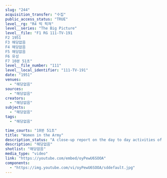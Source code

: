 ```yaml
---
slug: "244"
acquisition_transfer: "수집"
public_access_status: "TRUE"
level__rg: "R4 빅 픽쳐"
level__series: "The Big Picture"
level__file: "F1 RG 111-TV-191
F2 1951
F3 해당없음
F4 해당없음
F5 해당없음
F6 유성
F7 10분 51초"
level__file_number: "111"
level__local_identifier: "111-TV-191"
date: "1951"
venues: 
  - "해당없음"
sources: 
  - "해당없음"
creators: 
  - "해당없음"
subjects: 
  - "해당없음"
tags: 
  - "해당없음"

time_courts: "10분 51초"
title: "Women in the Army"
description_status: "A close-up report on the day to day activities of Army nurses, WACs and Medical Specialists at installations around the world."
description: "해당없음"
shotlist: "해당없음"
media_type: "video"
link: "https://youtube.com/embed/oyPewU6SOOA"
components: 
  - "https://img.youtube.com/vi/oyPewU6SOOA/sddefault.jpg"
---
```

